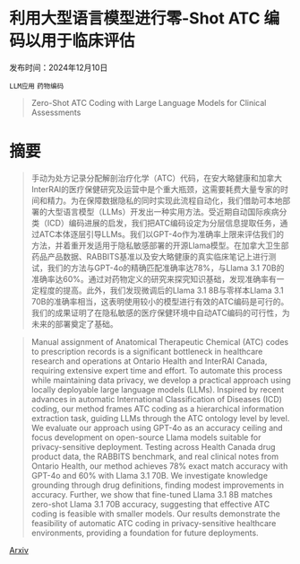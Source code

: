 # 利用大型语言模型进行零-Shot ATC 编码以用于临床评估

发布时间：2024年12月10日

`LLM应用` `药物编码`

> Zero-Shot ATC Coding with Large Language Models for Clinical Assessments

# 摘要

> 手动为处方记录分配解剖治疗化学（ATC）代码，在安大略健康和加拿大InterRAI的医疗保健研究及运营中是个重大瓶颈，这需要耗费大量专家的时间和精力。为在保障数据隐私的同时实现此流程自动化，我们借助可本地部署的大型语言模型（LLMs）开发出一种实用方法。受近期自动国际疾病分类（ICD）编码进展的启发，我们把ATC编码设定为分层信息提取任务，通过ATC本体逐层引导LLMs。我们以GPT-4o作为准确率上限来评估我们的方法，并着重开发适用于隐私敏感部署的开源Llama模型。在加拿大卫生部药品产品数据、RABBITS基准以及安大略健康的真实临床笔记上进行测试，我们的方法与GPT-4o的精确匹配准确率达78%，与Llama 3.1 70B的准确率达60%。通过对药物定义的研究来探究知识基础，发现准确率有一定程度的提高。此外，我们发现微调后的Llama 3.1 8B与零样本Llama 3.1 70B的准确率相当，这表明使用较小的模型进行有效的ATC编码是可行的。我们的成果证明了在隐私敏感的医疗保健环境中自动ATC编码的可行性，为未来的部署奠定了基础。

> Manual assignment of Anatomical Therapeutic Chemical (ATC) codes to prescription records is a significant bottleneck in healthcare research and operations at Ontario Health and InterRAI Canada, requiring extensive expert time and effort. To automate this process while maintaining data privacy, we develop a practical approach using locally deployable large language models (LLMs). Inspired by recent advances in automatic International Classification of Diseases (ICD) coding, our method frames ATC coding as a hierarchical information extraction task, guiding LLMs through the ATC ontology level by level. We evaluate our approach using GPT-4o as an accuracy ceiling and focus development on open-source Llama models suitable for privacy-sensitive deployment. Testing across Health Canada drug product data, the RABBITS benchmark, and real clinical notes from Ontario Health, our method achieves 78% exact match accuracy with GPT-4o and 60% with Llama 3.1 70B. We investigate knowledge grounding through drug definitions, finding modest improvements in accuracy. Further, we show that fine-tuned Llama 3.1 8B matches zero-shot Llama 3.1 70B accuracy, suggesting that effective ATC coding is feasible with smaller models. Our results demonstrate the feasibility of automatic ATC coding in privacy-sensitive healthcare environments, providing a foundation for future deployments.

[Arxiv](https://arxiv.org/abs/2412.07743)
